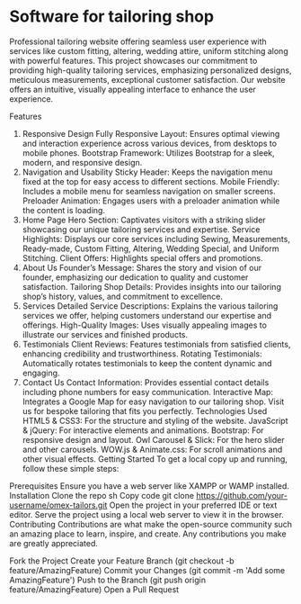 # Software for tailoring shop
Professional tailoring website offering seamless user experience with services like custom fitting, altering, wedding attire, uniform stitching along with powerful features.
This project showcases our commitment to providing high-quality tailoring services, emphasizing personalized designs, meticulous measurements, exceptional customer satisfaction. Our website offers an intuitive, visually appealing interface to enhance the user experience.

Features
1. Responsive Design
Fully Responsive Layout: Ensures optimal viewing and interaction experience across various devices, from desktops to mobile phones.
Bootstrap Framework: Utilizes Bootstrap for a sleek, modern, and responsive design.
2. Navigation and Usability
Sticky Header: Keeps the navigation menu fixed at the top for easy access to different sections.
Mobile Friendly: Includes a mobile menu for seamless navigation on smaller screens.
Preloader Animation: Engages users with a preloader animation while the content is loading.
3. Home Page
Hero Section: Captivates visitors with a striking slider showcasing our unique tailoring services and expertise.
Service Highlights: Displays our core services including Sewing, Measurements, Ready-made, Custom Fitting, Altering, Wedding Special, and Uniform Stitching.
Client Offers: Highlights special offers and promotions.
4. About Us
Founder’s Message: Shares the story and vision of our founder, emphasizing our dedication to quality and customer satisfaction.
Tailoring Shop Details: Provides insights into our tailoring shop’s history, values, and commitment to excellence.
5. Services
Detailed Service Descriptions: Explains the various tailoring services we offer, helping customers understand our expertise and offerings.
High-Quality Images: Uses visually appealing images to illustrate our services and finished products.
6. Testimonials
Client Reviews: Features testimonials from satisfied clients, enhancing credibility and trustworthiness.
Rotating Testimonials: Automatically rotates testimonials to keep the content dynamic and engaging.
7. Contact Us
Contact Information: Provides essential contact details including phone numbers for easy communication.
Interactive Map: Integrates a Google Map for easy navigation to our tailoring shop.
Visit us for bespoke tailoring that fits you perfectly.
Technologies Used
HTML5 & CSS3: For the structure and styling of the website.
JavaScript & jQuery: For interactive elements and animations.
Bootstrap: For responsive design and layout.
Owl Carousel & Slick: For the hero slider and other carousels.
WOW.js & Animate.css: For scroll animations and other visual effects.
Getting Started
To get a local copy up and running, follow these simple steps:

Prerequisites
Ensure you have a web server like XAMPP or WAMP installed.
Installation
Clone the repo
sh
Copy code
git clone https://github.com/your-username/omex-tailors.git
Open the project in your preferred IDE or text editor.
Serve the project using a local web server to view it in the browser.
Contributing
Contributions are what make the open-source community such an amazing place to learn, inspire, and create. Any contributions you make are greatly appreciated.

Fork the Project
Create your Feature Branch (git checkout -b feature/AmazingFeature)
Commit your Changes (git commit -m 'Add some AmazingFeature')
Push to the Branch (git push origin feature/AmazingFeature)
Open a Pull Request
